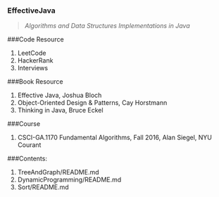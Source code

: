 ### EffectiveJava 
>*Algorithms and Data Structures Implementations in Java*

###Code Resource
1. LeetCode
2. HackerRank
3. Interviews

###Book Resource
1. Effective Java, Joshua Bloch
2. Object-Oriented Design & Patterns, Cay Horstmann
3. Thinking in Java, Bruce Eckel

###Course
1. CSCI-GA.1170 Fundamental Algorithms, Fall 2016, Alan Siegel, NYU Courant

###Contents:
1. TreeAndGraph/README.md
2. DynamicProgramming/README.md
3. Sort/README.md

